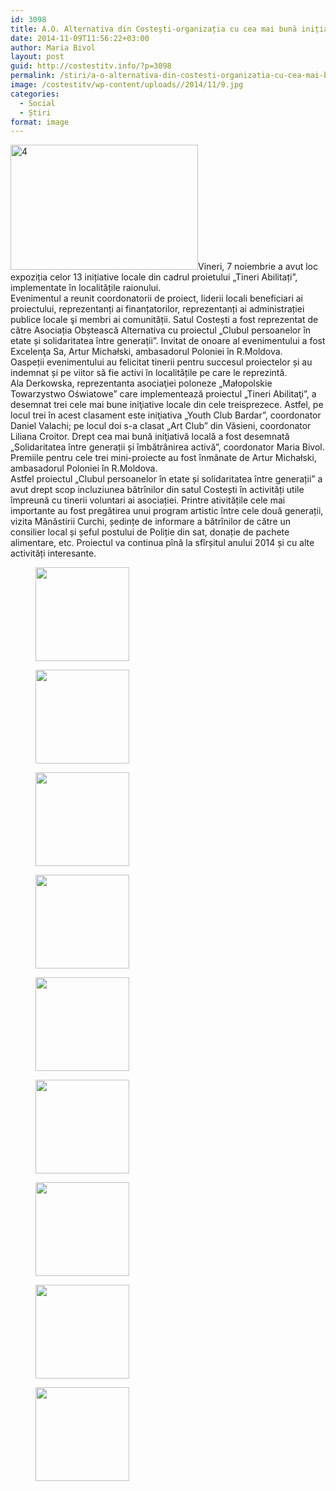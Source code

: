 ```yaml
---
id: 3098
title: A.O. Alternativa din Costești-organizația cu cea mai bună inițiativă locală
date: 2014-11-09T11:56:22+03:00
author: Maria Bivol
layout: post
guid: http://costestitv.info/?p=3098
permalink: /stiri/a-o-alternativa-din-costesti-organizatia-cu-cea-mai-buna-initiativa-locala/
image: /costestitv/wp-content/uploads//2014/11/9.jpg
categories:
  - Social
  - Știri
format: image
---
```

[<img class="alignleft size-medium wp-image-3099" src="/costestitv/wp-content/uploads//2014/11/4-300x200.jpg" alt="4" width="300" height="200" srcset="/costestitv/wp-content/uploads//2014/11/4-300x200.jpg 300w, /costestitv/wp-content/uploads//2014/11/4-90x60.jpg 90w, /costestitv/wp-content/uploads//2014/11/4-180x120.jpg 180w, /costestitv/wp-content/uploads//2014/11/4-95x64.jpg 95w, /costestitv/wp-content/uploads//2014/11/4.jpg 814w" sizes="(max-width: 300px) 100vw, 300px" />](/costestitv/wp-content/uploads//2014/11/4.jpg)Vineri, 7 noiembrie a avut loc expoziția celor 13 inițiative locale din cadrul proietului „Tineri Abilitați”, implementate în localitățile raionului.  
Evenimentul a reunit coordonatorii de proiect, liderii locali beneficiari ai proiectului, reprezentanți ai finanțatorilor, reprezentanți ai administrației publice locale şi membri ai comunității. Satul Costești a fost reprezentat de către Asociația Obștească Alternativa cu proiectul &#8222;Clubul persoanelor în etate și solidaritatea între generații&#8221;. Invitat de onoare al evenimentului a fost Excelenţa Sa, Artur Michałski, ambasadorul Poloniei în R.Moldova.  
Oaspeții evenimentului au felicitat tinerii pentru succesul proiectelor și au indemnat și pe viitor să fie activi în localitățile pe care le reprezintă.  
Ala Derkowska, reprezentanta asociaţiei poloneze „Małopolskie Towarzystwo Oświatowe” care implementează proiectul „Tineri Abilitaţi”, a desemnat trei cele mai bune iniţiative locale din cele treisprezece. Astfel, pe locul trei în acest clasament este iniţiativa „Youth Club Bardar”, coordonator Daniel Valachi; pe locul doi s-a clasat „Art Club” din Văsieni, coordonator Liliana Croitor. Drept cea mai bună iniţiativă locală a fost desemnată „Solidaritatea între generații și îmbătrânirea activă”, coordonator Maria Bivol. Premiile pentru cele trei mini-proiecte au fost înmânate de Artur Michałski, ambasadorul Poloniei în R.Moldova.  
Astfel proiectul &#8222;Clubul persoanelor în etate și solidaritatea între generații&#8221; a avut drept scop incluziunea bătrînilor din satul Costești în activități utile împreună cu tinerii voluntari ai asociației. Printre ativitățile cele mai importante au fost pregătirea unui program artistic între cele două generații, vizita Mănăstirii Curchi, ședințe de informare a bătrînilor de către un consilier local și șeful postului de Poliție din sat, donație de pachete alimentare, etc. Proiectul va continua pînă la sfîrșitul anului 2014 și cu alte activități interesante.

<div id='gallery-15' class='gallery galleryid-3098 gallery-columns-3 gallery-size-thumbnail'>
  <figure class='gallery-item'> 
  
  <div class='gallery-icon landscape'>
    <a href='/costestitv/stiri/a-o-alternativa-din-costesti-organizatia-cu-cea-mai-buna-initiativa-locala/attachment/1-4/'><img width="150" height="150" src="/costestitv/wp-content/uploads//2014/11/1-150x150.jpg" class="attachment-thumbnail size-thumbnail" alt="" /></a>
  </div></figure><figure class='gallery-item'> 
  
  <div class='gallery-icon landscape'>
    <a href='/costestitv/stiri/a-o-alternativa-din-costesti-organizatia-cu-cea-mai-buna-initiativa-locala/attachment/2/'><img width="150" height="150" src="/costestitv/wp-content/uploads//2014/11/2-150x150.jpg" class="attachment-thumbnail size-thumbnail" alt="" /></a>
  </div></figure><figure class='gallery-item'> 
  
  <div class='gallery-icon landscape'>
    <a href='/costestitv/stiri/a-o-alternativa-din-costesti-organizatia-cu-cea-mai-buna-initiativa-locala/attachment/5-2/'><img width="150" height="150" src="/costestitv/wp-content/uploads//2014/11/5-150x150.jpg" class="attachment-thumbnail size-thumbnail" alt="" /></a>
  </div></figure><figure class='gallery-item'> 
  
  <div class='gallery-icon landscape'>
    <a href='/costestitv/stiri/a-o-alternativa-din-costesti-organizatia-cu-cea-mai-buna-initiativa-locala/attachment/6-2/'><img width="150" height="150" src="/costestitv/wp-content/uploads//2014/11/6-150x150.jpg" class="attachment-thumbnail size-thumbnail" alt="" /></a>
  </div></figure><figure class='gallery-item'> 
  
  <div class='gallery-icon landscape'>
    <a href='/costestitv/stiri/a-o-alternativa-din-costesti-organizatia-cu-cea-mai-buna-initiativa-locala/attachment/7-2/'><img width="150" height="150" src="/costestitv/wp-content/uploads//2014/11/7-150x150.jpg" class="attachment-thumbnail size-thumbnail" alt="" /></a>
  </div></figure><figure class='gallery-item'> 
  
  <div class='gallery-icon landscape'>
    <a href='/costestitv/stiri/a-o-alternativa-din-costesti-organizatia-cu-cea-mai-buna-initiativa-locala/attachment/8/'><img width="150" height="150" src="/costestitv/wp-content/uploads//2014/11/8-150x150.jpg" class="attachment-thumbnail size-thumbnail" alt="" /></a>
  </div></figure><figure class='gallery-item'> 
  
  <div class='gallery-icon landscape'>
    <a href='/costestitv/stiri/a-o-alternativa-din-costesti-organizatia-cu-cea-mai-buna-initiativa-locala/attachment/9/'><img width="150" height="150" src="/costestitv/wp-content/uploads//2014/11/9-150x150.jpg" class="attachment-thumbnail size-thumbnail" alt="" /></a>
  </div></figure><figure class='gallery-item'> 
  
  <div class='gallery-icon landscape'>
    <a href='/costestitv/stiri/a-o-alternativa-din-costesti-organizatia-cu-cea-mai-buna-initiativa-locala/attachment/10/'><img width="150" height="150" src="/costestitv/wp-content/uploads//2014/11/10-150x150.jpg" class="attachment-thumbnail size-thumbnail" alt="" /></a>
  </div></figure><figure class='gallery-item'> 
  
  <div class='gallery-icon landscape'>
    <a href='/costestitv/stiri/a-o-alternativa-din-costesti-organizatia-cu-cea-mai-buna-initiativa-locala/attachment/img_1947/'><img width="150" height="150" src="/costestitv/wp-content/uploads//2014/11/IMG_1947-150x150.jpg" class="attachment-thumbnail size-thumbnail" alt="" /></a>
  </div></figure>
</div>